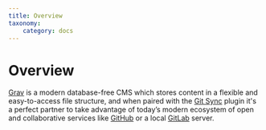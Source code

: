 ```yaml
---
title: Overview
taxonomy:
    category: docs
---
```


# Overview

[Grav](http://getgrav.org) is a modern database-free CMS which stores content in a flexible and easy-to-access file structure, and when paired with the [Git Sync](https://github.com/trilbymedia/grav-plugin-git-sync) plugin it's a perfect partner to take advantage of today’s modern ecosystem of open and collaborative services like [GitHub](https://github.com/) or a local [GitLab](https://about.gitlab.com/) server.
